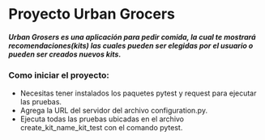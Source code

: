 # Proyecto Urban Grocers

##### Urban Grosers es una aplicación para pedir comida, la cual te mostrará recomendaciones(kits) las cuales pueden ser elegidas por el usuario o pueden ser creados nuevos kits.

### Como iniciar el proyecto:
- Necesitas tener instalados los paquetes pytest y request para ejecutar las pruebas.
- Agrega la URL del servidor del archivo configuration.py.
- Ejecuta todas las pruebas ubicadas en el archivo create_kit_name_kit_test con el comando pytest.
